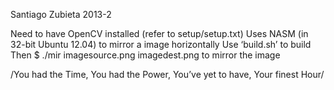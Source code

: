 Santiago Zubieta
2013-2

Need to have OpenCV installed (refer to setup/setup.txt)
Uses NASM (in 32-bit Ubuntu 12.04) to mirror a image horizontally
Use ‘build.sh’ to build
Then $ ./mir imagesource.png imagedest.png
to mirror the image

/You had the Time, You had the Power, You’ve yet to have, Your finest Hour/